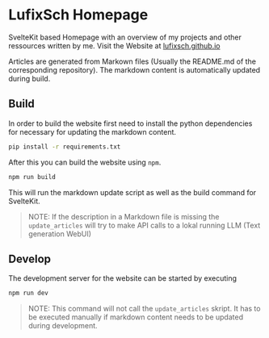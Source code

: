 # LufixSch Homepage

SvelteKit based Homepage with an overview of my projects and other ressources written by me. Visit the Website at [lufixsch.github.io](lufixsch.github.io)

Articles are generated from Markown files (Usually the README.md of the corresponding repository). The markdown content is automatically updated during build.

## Build

In order to build the website first need to install the python dependencies for necessary for updating the markdown content.

```bash
pip install -r requirements.txt
```

After this you can build the website using `npm`.

```bash
npm run build
```

This will run the markdown update script as well as the build command for SvelteKit.

> NOTE: If the description in a Markdown file is missing the `update_articles` will try to make API calls to a lokal running LLM (Text generation WebUI)

## Develop

The development server for the website can be started by executing

```bash
npm run dev
```

> NOTE: This command will not call the `update_articles` skript. It has to be executed manually if markdown content needs to be updated during development.